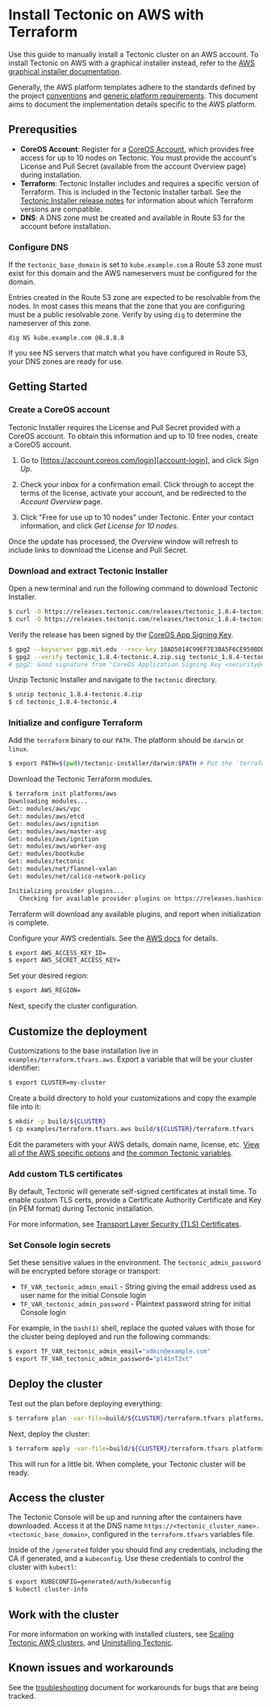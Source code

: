 # Install Tectonic on AWS with Terraform

Use this guide to manually install a Tectonic cluster on an AWS account. To install Tectonic on AWS with a graphical installer instead, refer to the [AWS graphical installer documentation][aws-gui].

Generally, the AWS platform templates adhere to the standards defined by the project [conventions][conventions] and [generic platform requirements][generic]. This document aims to document the implementation details specific to the AWS platform.

## Prerequsities

* **CoreOS Account**: Register for a [CoreOS Account][account-login], which provides free access for up to 10 nodes on Tectonic. You must provide the account's License and Pull Secret (available from the account Overview page) during installation.
* **Terraform**: Tectonic Installer includes and requires a specific version of Terraform. This is included in the Tectonic Installer tarball. See the [Tectonic Installer release notes][release-notes] for information about which Terraform versions are compatible.
* **DNS**: A DNS zone must be created and available in Route 53 for the account before installation.

### Configure DNS

If the `tectonic_base_domain` is set to `kube.example.com` a Route 53 zone must exist for this domain and the AWS nameservers must be configured for the domain.

Entries created in the Route 53 zone are expected to be resolvable from the nodes. In most cases this means that the zone that you are configuring must be a public resolvable zone. Verify by using `dig` to determine the nameserver of this zone.

```
dig NS kube.example.com @8.8.8.8
```

If you see NS servers that match what you have configured in Route 53, your DNS zones are ready for use.

## Getting Started

### Create a CoreOS account

Tectonic Installer requires the License and Pull Secret provided with a CoreOS account. To obtain this information and up to 10 free nodes, create a CoreOS account.

1. Go to [https://account.coreos.com/login][account-login], and click *Sign Up*.

2. Check your inbox for a confirmation email. Click through to accept the terms of the license, activate your account, and be redirected to the *Account Overview* page.

3. Click "Free for use up to 10 nodes" under Tectonic. Enter your contact information, and click *Get License for 10 nodes*.

Once the update has processed, the *Overview* window will refresh to include links to download the License and Pull Secret.

### Download and extract Tectonic Installer

Open a new terminal and run the following command to download Tectonic Installer.

```bash
$ curl -O https://releases.tectonic.com/releases/tectonic_1.8.4-tectonic.4.zip
$ curl -O https://releases.tectonic.com/releases/tectonic_1.8.4-tectonic.4.zip.sig
```

Verify the release has been signed by the [CoreOS App Signing Key][verification-key].

```bash
$ gpg2 --keyserver pgp.mit.edu --recv-key 18AD5014C99EF7E3BA5F6CE950BDD3E0FC8A365E
$ gpg2 --verify tectonic_1.8.4-tectonic.4.zip.sig tectonic_1.8.4-tectonic.4.zip
# gpg2: Good signature from "CoreOS Application Signing Key <security@coreos.com>"
```

Unzip Tectonic Installer and navigate to the `tectonic` directory.

```bash
$ unzip tectonic_1.8.4-tectonic.4.zip
$ cd tectonic_1.8.4-tectonic.4
```

### Initialize and configure Terraform

Add the `terraform` binary to our `PATH`. The platform should be `darwin` or `linux`.

```bash
$ export PATH=$(pwd)/tectonic-installer/darwin:$PATH # Put the `terraform` binary on the PATH
```

Download the Tectonic Terraform modules.

```bash
$ terraform init platforms/aws
Downloading modules...
Get: modules/aws/vpc
Get: modules/aws/etcd
Get: modules/aws/ignition
Get: modules/aws/master-asg
Get: modules/aws/ignition
Get: modules/aws/worker-asg
Get: modules/bootkube
Get: modules/tectonic
Get: modules/net/flannel-vxlan
Get: modules/net/calico-network-policy

Initializing provider plugins...
   Checking for available provider plugins on https://releases.hashicorp.com...
```

Terraform will download any available plugins, and report when initialization is complete.

Configure your AWS credentials. See the [AWS docs][env] for details.

```bash
$ export AWS_ACCESS_KEY_ID=
$ export AWS_SECRET_ACCESS_KEY=
```

Set your desired region:

```bash
$ export AWS_REGION=
```

Next, specify the cluster configuration.

## Customize the deployment

Customizations to the base installation live in `examples/terraform.tfvars.aws`. Export a variable that will be your cluster identifier:

```bash
$ export CLUSTER=my-cluster
```

Create a build directory to hold your customizations and copy the example file into it:

```bash
$ mkdir -p build/${CLUSTER}
$ cp examples/terraform.tfvars.aws build/${CLUSTER}/terraform.tfvars
```

Edit the parameters with your AWS details, domain name, license, etc. [View all of the AWS specific options][aws-vars] and [the common Tectonic variables][vars].

### Add custom TLS certificates

By default, Tectonic will generate self-signed certificates at install time. To enable custom TLS certs, provide a Certificate Authority Certificate and Key (in PEM format) during Tectonic installation.

For more information, see [Transport Layer Security (TLS) Certificates][tls-certs].

### Set Console login secrets

Set these sensitive values in the environment. The `tectonic_admin_password` will be encrypted before storage or transport:

* `TF_VAR_tectonic_admin_email` - String giving the email address used as user name for the initial Console login
* `TF_VAR_tectonic_admin_password` - Plaintext password string for initial Console login

For example, in the `bash(1)` shell, replace the quoted values with those for the cluster being deployed and run the following commands:

```bash
$ export TF_VAR_tectonic_admin_email="admin@example.com"
$ export TF_VAR_tectonic_admin_password="pl41nT3xt"
```

## Deploy the cluster

Test out the plan before deploying everything:

```bash
$ terraform plan -var-file=build/${CLUSTER}/terraform.tfvars platforms/aws
```

Next, deploy the cluster:

```bash
$ terraform apply -var-file=build/${CLUSTER}/terraform.tfvars platforms/aws
```

This will run for a little bit. When complete, your Tectonic cluster will be ready.

## Access the cluster

The Tectonic Console will be up and running after the containers have downloaded. Access it at the DNS name `https://<tectonic_cluster_name>.<tectonic_base_domain>`, configured in the `terraform.tfvars` variables file.

Inside of the `/generated` folder you should find any credentials, including the CA if generated, and a `kubeconfig`. Use these credentials to control the cluster with `kubectl`:

```bash
$ export KUBECONFIG=generated/auth/kubeconfig
$ kubectl cluster-info
```

## Work with the cluster

For more information on working with installed clusters, see [Scaling Tectonic AWS clusters][scale-aws], and [Uninstalling Tectonic][uninstall].

## Known issues and workarounds

See the [troubleshooting][troubleshooting] document for workarounds for bugs that are being tracked.


[conventions]: ../../conventions.md
[generic]: ../../generic-platform.md
[env]: http://docs.aws.amazon.com/cli/latest/userguide/cli-chap-getting-started.html#cli-environment
[vars]: https://github.com/coreos/tectonic-installer/tree/master/Documentation/variables/config.md
[troubleshooting]: ../../troubleshooting/faq.md
[aws-vars]: https://github.com/coreos/tectonic-installer/tree/master/Documentation/variables/aws.md
[aws-gui]: https://coreos.com/tectonic/docs/latest/install/aws/index.html
[terraform]: https://www.terraform.io/downloads.html
[uninstall]: uninstall.md
[scale-aws]: ../../admin/aws-scale.md
[release-notes]: https://coreos.com/tectonic/releases/
[verification-key]: https://coreos.com/security/app-signing-key/
[account-login]: https://account.coreos.com/login
[tls-certs]: ../../tls/tls-certificates.md

